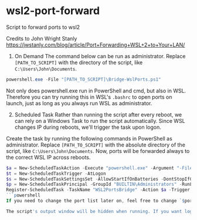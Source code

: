 # wsl2-port-forward
Script to forward ports to wsl2

Credits to John Wright Stanly
https://jwstanly.com/blog/article/Port+Forwarding+WSL+2+to+Your+LAN/

1. On Demand
The command below can be run as administrator. Replace `[PATH_TO_SCRIPT]` with the directory of the script, like `C:\Users\John\Documents`.
```powershell
powershell.exe -File "[PATH_TO_SCRIPT]\Bridge-WslPorts.ps1"
```
Not only does powershell.exe run in PowerShell and cmd, but also in WSL. Therefore you can try running this in WSL's `.bashrc` to open ports on launch, just as long as you always run WSL as administrator.

2. Scheduled Task
Rather than running the script after every reboot, we can rely on a Windows Task to run the script automatically. Since WSL changes IP during reboots, we'll trigger the task upon logon.

Create the task by running the following commands in PowerShell as administrator. Replace `[PATH_TO_SCRIPT]` with the absolute directory of the script, like `C:\Users\John\Documents`. Now, ports will be forwarded always to the correct WSL IP across reboots.
```powershell
$a = New-ScheduledTaskAction -Execute "powershell.exe" -Argument "-File `"[PATH_TO_SCRIPT]\Bridge-WslPorts.ps1`" -WindowStyle Hidden -ExecutionPolicy Bypass"
$t = New-ScheduledTaskTrigger -AtLogon
$s = New-ScheduledTaskSettingsSet -AllowStartIfOnBatteries -DontStopIfGoingOnBatteries
$p = New-ScheduledTaskPrincipal -GroupId "BUILTIN\Administrators" -RunLevel Highest
Register-ScheduledTask -TaskName "WSL2PortsBridge" -Action $a -Trigger $t -Settings $s -Principal $p
```powershell
If you need to change the port list later on, feel free to change `$ports` and rerun the script using the command above. The task will also use the updated script.

The script's output window will be hidden when running. If you want logs, add to the top of the script `Start-Transcript -Path "C:\Logs\Bridge-WslPorts.log" -Append`. This will record all logs to the file passed in.
